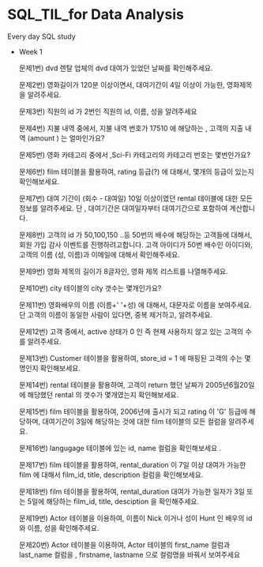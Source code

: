 # SQL_TIL_for Data Analysis
Every day SQL study 


- Week 1
    
    문제1번) dvd 렌탈 업체의  dvd 대여가 있었던 날짜를 확인해주세요.
    
    문제2번) 영화길이가 120분 이상이면서, 대여기간이 4일 이상이 가능한, 영화제목을 알려주세요.
    
    문제3번) 직원의 id 가 2번인  직원의  id, 이름, 성을 알려주세요
    
    문제4번) 지불 내역 중에서,   지불 내역 번호가 17510 에 해당하는  ,  고객의 지출 내역 (amount ) 는 얼마인가요?
    
    문제5번) 영화 카테고리 중에서 ,Sci-Fi  카테고리의  카테고리 번호는 몇번인가요?
    
    문제6번) film 테이블을 활용하여, rating  등급(?) 에 대해서, 몇개의 등급이 있는지 확인해보세요.
    
    문제7번) 대여 기간이 (회수 - 대여일) 10일 이상이였던 rental 테이블에 대한 모든 정보를 알려주세요.
    단 , 대여기간은  대여일자부터 대여기간으로 포함하여 계산합니다.
    
    문제8번) 고객의 id 가  50,100,150 ..등 50번의 배수에 해당하는 고객들에 대해서,
    회원 가입 감사 이벤트를 진행하려고합니다.
    고객 아이디가 50번 배수인 아이디와, 고객의 이름 (성, 이름)과 이메일에 대해서
    확인해주세요.
    
    문제9번) 영화 제목의 길이가 8글자인, 영화 제목 리스트를 나열해주세요.
    
    문제10번)	city 테이블의 city 갯수는 몇개인가요?
    
    문제11번)	영화배우의 이름 (이름+' '+성) 에 대해서,  대문자로 이름을 보여주세요.  단 고객의 이름이 동일한 사람이 있다면,  중복 제거하고, 알려주세요.
    
    문제12번)	고객 중에서,  active 상태가 0 인 즉 현재 사용하지 않고 있는 고객의 수를 알려주세요.
    
    문제13번)	Customer 테이블을 활용하여,  store_id = 1 에 매핑된  고객의 수는 몇명인지 확인해보세요.
    
    문제14번)	rental 테이블을 활용하여,  고객이 return 했던 날짜가 2005년6월20일에 해당했던 rental 의 갯수가 몇개였는지 확인해보세요.
    
    문제15번)	film 테이블을 활용하여, 2006년에 출시가 되고 rating 이 'G' 등급에 해당하며, 대여기간이 3일에 해당하는  것에 대한 film 테이블의 모든 컬럼을 알려주세요.
    
    문제16번)	langugage 테이블에 있는 id, name 컬럼을 확인해보세요 .
    
    문제17번)	film 테이블을 활용하여,  rental_duration 이  7일 이상 대여가 가능한  film 에 대해서  film_id,   title,  description 컬럼을 확인해보세요.
    
    문제18번)	film 테이블을 활용하여,  rental_duration   대여가 가능한 일자가 3일 또는 5일에 해당하는  film_id,  title, desciption 을 확인해주세요.
    
    문제19번)	Actor 테이블을 이용하여,  이름이 Nick 이거나  성이 Hunt 인  배우의  id 와  이름, 성을 확인해주세요.
    
    문제20번)	Actor 테이블을 이용하여, Actor 테이블의  first_name 컬럼과 last_name 컬럼을 , firstname, lastname 으로 컬럼명을 바꿔서 보여주세요
  
